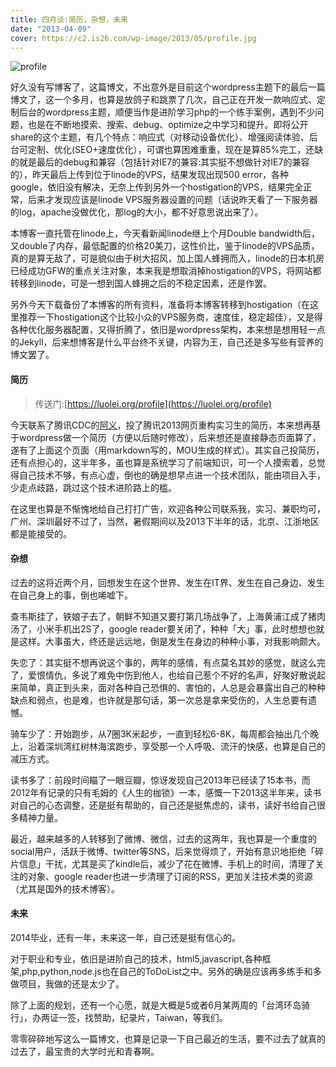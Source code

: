 ```yaml
---
title: 四月谈:简历，杂想，未来
date: "2013-04-09"
cover: https://c2.is26.com/wp-image/2013/05/profile.jpg
---
```


![profile](https://c2.is26.com/wp-image/2013/05/profile.jpg)

好久没有写博客了，这篇博文，不出意外是目前这个wordpress主题下的最后一篇博文了，这一个多月，也算是放鸽子和跳票了几次，自己正在开发一款响应式、定制后台的wordpress主题，顺便当作是进阶学习php的一个练手案例，遇到不少问题，也是在不断地摸索、搜索、debug、optimize之中学习和提升。即将公开share的这个主题，有几个特点：响应式（对移动设备优化）、增强阅读体验、后台可定制、优化(SEO+速度优化），可谓也算困难重重，现在是算85%完工，还缺的就是最后的debug和兼容（包括针对IE7的兼容:其实挺不想做针对IE7的兼容的），昨天最后上传到位于linode的VPS，结果发现出现500 error，各种google，依旧没有解决，无奈上传到另外一个hostigation的VPS，结果完全正常，后来才发现应该是linode VPS服务器设置的问题（话说昨天看了一下服务器的log，apache没做优化，那log的大小，都不好意思说出来了）。

本博客一直托管在linode上，今天看新闻linode继上个月Double bandwidth后，又double了内存，最低配置的价格20美刀，这性价比，鉴于linode的VPS品质，真的是算无敌了，可是貌似由于树大招风，加上国人蜂拥而入，linode的日本机房已经成功GFW的重点关注对象，本来我是想取消掉hostigation的VPS，将网站都转移到linode，可是一想到国人蜂拥之后的不稳定因素，还是作罢。

另外今天下载备份了本博客的所有资料，准备将本博客转移到hostigation（在这里推荐一下hostigation这个比较小众的VPS服务商，速度佳，稳定超佳），又是得各种优化服务器配置，又得折腾了，依旧是wordpress架构，本来想是想用轻一点的Jekyll，后来想博客是什么平台终不关键，内容为王，自己还是多写些有营养的博文罢了。

#### 简历

> 传送门:[https://luolei.org/profile](https://luolei.org/profile)

今天联系了腾讯CDC的[阿义](https://avenirzheng.net/)，投了腾讯2013网页重构实习生的简历，本来想再基于wordpress做一个简历（方便以后随时修改），后来想还是直接静态页面算了，遂有了上面这个页面（用markdown写的，MOU生成的样式）。其实自己投简历，还有点担心的，这半年多，虽也算是系统学习了前端知识，可一个人摸索着，总觉得自己技术不够，有点心虚，倒也的确是想早点进一个技术团队，能由项目入手，少走点歧路，跳过这个技术进阶路上的槛。

在这里也算是不惭愧地给自己打打广告，欢迎各种公司联系我，实习、兼职均可，广州、深圳最好不过了，当然，暑假期间以及2013下半年的话，北京、江浙地区都是能接受的。

#### 杂想

过去的这将近两个月，回想发生在这个世界、发生在IT界、发生在自己身边、发生在自己身上的事，倒也唏嘘下。

查韦斯挂了，铁娘子去了，朝鲜不知道又要打第几场战争了，上海黄浦江成了猪肉汤了，小米手机出2S了，google reader要关闭了，种种「大」事，此时想想也就是这样。大事虽大，终还是远远地，倒是发生在身边的种种小事，对我影响颇大。

失恋了：其实挺不想再说这个事的，两年的感情，有点莫名其妙的感觉，就这么完了，爱恨情仇，多说了难免中伤到他人，也给自己惹个不好的名声，好聚好散说起来简单，真正到头来，面对各种自己恐惧的、害怕的，人总是会暴露出自己的种种缺点和弱点，也是难，也许就是那句话，第一次总是拿来受伤的，人生总要有遗憾。

骑车少了：开始跑步，从7圈3K米起步，一直到轻松6-8K，每周都会抽出几个晚上，沿着深圳湾红树林海滨跑步，享受那一个人呼吸、流汗的快感，也算是自己的减压方式。

读书多了：前段时间瞄了一眼豆瓣，惊讶发现自己2013年已经读了15本书，而2012年有记录的只有毛姆的《人生的枷锁》一本，感慨一下2013这半年来，读书对自己的心态调整，还是挺有帮助的，自己还是挺焦虑的，读书，读好书给自己很多精神力量。

最近，越来越多的人转移到了微博、微信，过去的这两年，我也算是一个重度的social用户，活跃于微博、twitter等SNS，后来觉得烦了，开始有意识地拒绝「碎片信息」干扰，尤其是买了kindle后，减少了花在微博、手机上的时间，清理了关注的对象、google reader也进一步清理了订阅的RSS，更加关注技术类的资源（尤其是国外的技术博客）。

#### 未来

2014毕业，还有一年，未来这一年，自己还是挺有信心的。

对于职业和专业，依旧是进阶自己的技术，html5,javascript,各种框架,php,python,node.js也在自己的ToDoList之中。另外的确是应该再多练手和多做项目，我做的还是太少了。

除了上面的规划，还有一个心愿，就是大概是5或者6月某两周的「台湾环岛骑行」，办两证一签，找赞助，纪录片，Taiwan，等我们。

零零碎碎地写这么一篇博文，也算是记录一下自己最近的生活，要不过去了就真的过去了，最宝贵的大学时光和青春啊。
